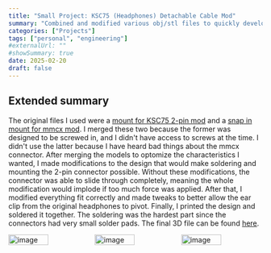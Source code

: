 ```yaml
---
title: "Small Project: KSC75 (Headphones) Detachable Cable Mod"
summary: "Combined and modified various obj/stl files to quickly develop a functional mounting bracket for a female 2 pin jack. Soldered and glued the jack in for the complete functional mod."
categories: ["Projects"]
tags: ["personal", "engineering"]
#externalUrl: ""
#showSummary: true
date: 2025-02-20
draft: false
---
```


## Extended summary
The original files I used were a [mount for KSC75 2-pin mod](https://www.thingiverse.com/thing:6786806) and a [snap in mount for mmcx mod](https://www.thingiverse.com/thing:5031517). I merged these two because the former was designed to be screwed in, and I didn't have access to screws at the time. I didn't use the latter because I have heard bad things about the mmcx connector. After merging the models to optomize the characteristics I wanted, I made modifications to the design that would make soldering and mounting the 2-pin connector possible. Without these modifications, the connector was able to slide through completely, meaning the whole modification would implode if too much force was applied. After that, I modified everything fit correctly and made tweaks to better allow the ear clip from the original headphones to pivot. Finally, I printed the design and soldered it together. The soldering was the hardest part since the connectors had very small solder pads. The final 3D file can be found [here](https://www.tinkercad.com/things/eUHoCDDXJ5D-snap-in-2-pin-ksc-75-mod).



<div style="display: flex; gap: 10px;">
  <img src="/media/Small/2pin1.png" alt="image" style="width: 49%;">
  <img src="/media/Small/2pin2.png" alt="image" style="width: 49%;">  
  <img src="/media/Small/2pin3.png" alt="image" style="width: 49%;"> 
</div>